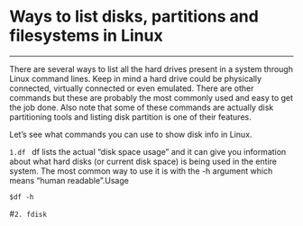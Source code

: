 # Ways to list disks, partitions and filesystems in Linux
----------------------------------------------------------
There are several ways to list all the hard drives present in a system through Linux command lines.
Keep in mind a hard drive could be physically connected, virtually connected or even emulated.
There are other commands but these are probably the most commonly used and easy to get the job done.
Also note that some of these commands are actually disk partitioning tools and listing disk partition is one of their features.

Let’s see what commands you can use to show disk info in Linux.

```1.df ``` 
df lists the actual “disk space usage” and it can give you information about what hard disks (or current disk space) is being used in the entire system.
The most common way to use it is with the -h argument which means “human readable”.Usage

```$df -h ```

#```2. fdisk```
